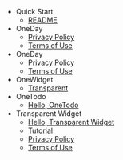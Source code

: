 - Quick Start
  - [README](README.md)
- OneDay
  - [Privacy Policy](OneDay/privacy.md)
  - [Terms of Use](OneDay/terms.md)
- OneDay
  - [Privacy Policy](OneList/privacy.md)
  - [Terms of Use](OneList/terms.md)
- OneWidget
  - [Transparent](OneWidget/transparent.md)
- OneTodo
  - [Hello, OneTodo](OneTodo/intro.md)
- Transparent Widget
  - [Hello, Transparent Widget](TransparentWidget/intro.md)
  - [Tutorial](TransparentWidget/tutorial.md)
  - [Privacy Policy](TransparentWidget/privacy.md)
  - [Terms of Use](TransparentWidget/terms.md)

